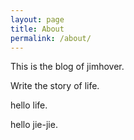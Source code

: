 ```yaml
---
layout: page
title: About
permalink: /about/
---
```

This is the blog of jimhover.

Write the story of life.

hello life.

hello jie-jie.
